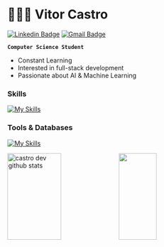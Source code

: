 
<h1>👨🏽‍💻 Vitor Castro</h1>

[![Linkedin Badge](https://img.shields.io/badge/-LinkedIn-000000?style=flat-square&logo=Linkedin&logoColor=white&link=https://www.linkedin.com/in/castroqzw/)](https://www.linkedin.com/in/castroqzw/)
[![Gmail Badge](https://img.shields.io/badge/-vc07castro@gmail.com-000000?style=flat-square&logo=Gmail&logoColor=white&link=mailto:vc07castro@gmail.com)](mailto:vc07castro@gmail.com)


**`Computer Science Student`**

- Constant Learning
-  Interested in full-stack development
-  Passionate about AI & Machine Learning

<div style="flex-basis: 48%"; align="left">
  <h3>Skills</h3>
  
  [![My Skills](https://skillicons.dev/icons?i=python,c,cpp&perline=10)](https://skillicons.dev)
 
</div>

<div style="flex-basis: 48%"; align="left">
  <h3>Tools & Databases</h3>

  [![My Skills](https://skillicons.dev/icons?i=nodejs,firebase,linux,&perline=10)](https://skillicons.dev)

  
</div>

<div align="left">

<div align="left">  
  <img width="49%" height="195px" src="https://github-readme-stats.vercel.app/api?username=castroqzw&show_icons=true&count_private=true&hide_border=true&title_color=c9d1d9&icon_color=c9d1d9&text_color=c9d1d9&bg_color=000000" alt="castro dev github stats" /> 
  <img width="41%" height="195px" src="https://github-readme-stats.vercel.app/api/top-langs/?username=castroqzw&layout=compact&hide_border=true&title_color=c9d1d9&text_color=c9d1d9&bg_color=000000" />
</div>
  
</div>



